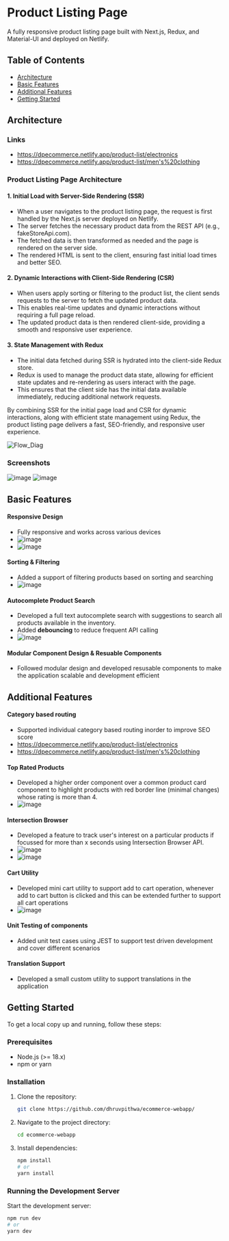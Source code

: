 # Product Listing Page
A fully responsive product listing page built with Next.js, Redux, and Material-UI and deployed on Netlify.

## Table of Contents
- [Architecture](#architecture)
- [Basic Features](#basic-features)
- [Additional Features](#additional-features)
- [Getting Started](#getting-started)

## Architecture

### Links
- https://dpecommerce.netlify.app/product-list/electronics
- https://dpecommerce.netlify.app/product-list/men's%20clothing

### Product Listing Page Architecture

#### 1. Initial Load with Server-Side Rendering (SSR)
- When a user navigates to the product listing page, the request is first handled by the Next.js server deployed on Netlify.
- The server fetches the necessary product data from the REST API (e.g., fakeStoreApi.com).
- The fetched data is then transformed as needed and the page is rendered on the server side.
- The rendered HTML is sent to the client, ensuring fast initial load times and better SEO.

#### 2. Dynamic Interactions with Client-Side Rendering (CSR)
- When users apply sorting or filtering to the product list, the client sends requests to the server to fetch the updated product data.
- This enables real-time updates and dynamic interactions without requiring a full page reload.
- The updated product data is then rendered client-side, providing a smooth and responsive user experience.

#### 3. State Management with Redux
- The initial data fetched during SSR is hydrated into the client-side Redux store.
- Redux is used to manage the product data state, allowing for efficient state updates and re-rendering as users interact with the page.
- This ensures that the client side has the initial data available immediately, reducing additional network requests.

By combining SSR for the initial page load and CSR for dynamic interactions, along with efficient state management using Redux, the product listing page delivers a fast, SEO-friendly, and responsive user experience.

![Flow_Diag](https://github.com/dhruvpithwa/ecommerce-webapp/assets/49706789/11ec0b79-b167-471b-873e-6851d206b290)

### Screenshots
![image](https://github.com/dhruvpithwa/ecommerce-webapp/assets/49706789/8596fe4c-2b01-41ca-91cb-dc0cbd0ae425)
![image](https://github.com/dhruvpithwa/ecommerce-webapp/assets/49706789/19b020f3-a359-43e9-88b0-ee8a1f04ab45)

## Basic Features

#### Responsive Design 
- Fully responsive and works across various devices
- ![image](https://github.com/dhruvpithwa/ecommerce-webapp/assets/49706789/8596fe4c-2b01-41ca-91cb-dc0cbd0ae425)
- ![image](https://github.com/dhruvpithwa/ecommerce-webapp/assets/49706789/19b020f3-a359-43e9-88b0-ee8a1f04ab45)

#### Sorting & Filtering
- Added a support of filtering products based on sorting and searching
- ![image](https://github.com/dhruvpithwa/ecommerce-webapp/assets/49706789/eb716320-17ca-4496-bb0e-09e50ef7d287)

#### Autocomplete Product Search
- Developed a full text autocomplete search with suggestions to search all products available in the inventory.
- Added **debouncing** to reduce frequent API calling
- ![image](https://github.com/dhruvpithwa/ecommerce-webapp/assets/49706789/36405ecf-845e-4efc-92f4-702923373d31)

#### Modular Component Design & Resuable Components
- Followed modular design and developed resusable components to make the application scalable and development efficient

## Additional Features

#### Category based routing
- Supported individual category based routing inorder to improve SEO score
- https://dpecommerce.netlify.app/product-list/electronics
- https://dpecommerce.netlify.app/product-list/men's%20clothing

#### Top Rated Products
- Developed a higher order component over a common product card component to highlight products with red border line (minimal changes) whose rating is more than 4.
- ![image](https://github.com/dhruvpithwa/ecommerce-webapp/assets/49706789/f134d61b-e5d6-4496-a172-dea93eb6daa9)

#### Intersection Browser
- Developed a feature to track user's interest on a particular products if focussed for more than x seconds using Intersection Browser API.
- ![image](https://github.com/dhruvpithwa/ecommerce-webapp/assets/49706789/06bafc6b-9f60-4341-8c55-495cf0059678)
- ![image](https://github.com/dhruvpithwa/ecommerce-webapp/assets/49706789/f18c15c9-119f-4af1-a62d-36f0770e0747)

#### Cart Utility
- Developed mini cart utility to support add to cart operation, whenever add to cart button is clicked and this can be extended further to support all cart operations
- ![image](https://github.com/dhruvpithwa/ecommerce-webapp/assets/49706789/7c8fc09b-6a5e-4881-ab69-e20dd0750515)

#### Unit Testing of components
- Added unit test cases using JEST to support test driven development and cover different scenarios

#### Translation Support
- Developed a small custom utility to support translations in the application

## Getting Started
To get a local copy up and running, follow these steps:

### Prerequisites
- Node.js (>= 18.x)
- npm or yarn

### Installation
1. Clone the repository:
    ```sh
    git clone https://github.com/dhruvpithwa/ecommerce-webapp/
    ```
2. Navigate to the project directory:
    ```sh
    cd ecommerce-webapp
    ```
3. Install dependencies:
    ```sh
    npm install
    # or
    yarn install
    ```

### Running the Development Server
Start the development server:
```sh
npm run dev
# or
yarn dev

